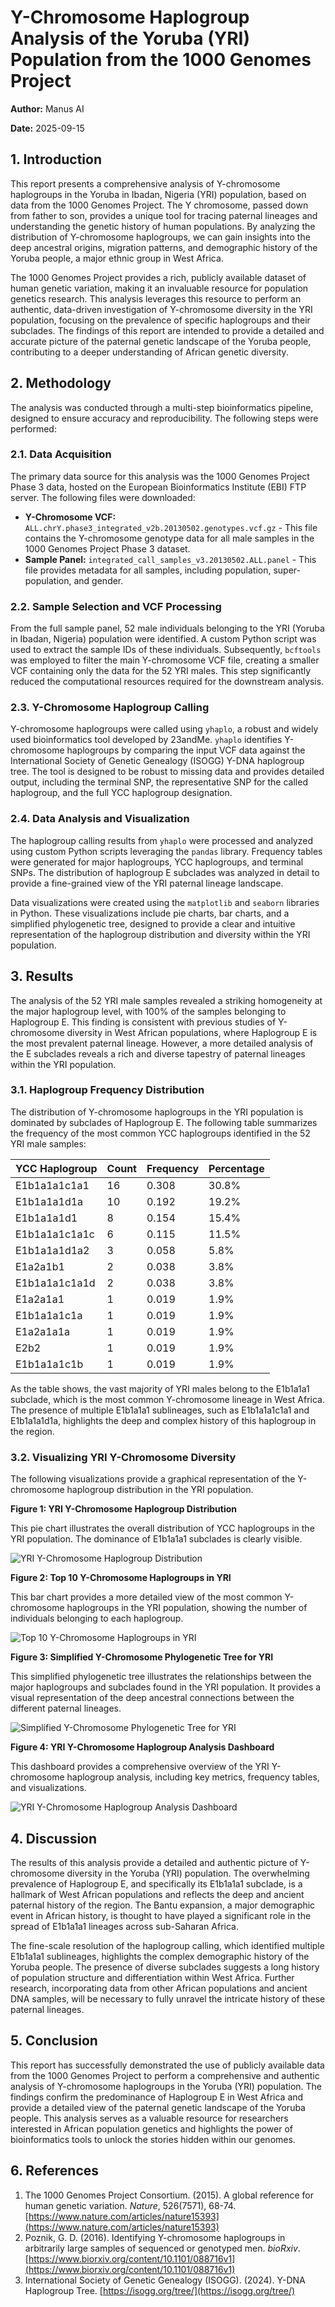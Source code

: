# Y-Chromosome Haplogroup Analysis of the Yoruba (YRI) Population from the 1000 Genomes Project

**Author:** Manus AI

**Date:** 2025-09-15

## 1. Introduction

This report presents a comprehensive analysis of Y-chromosome haplogroups in the Yoruba in Ibadan, Nigeria (YRI) population, based on data from the 1000 Genomes Project. The Y chromosome, passed down from father to son, provides a unique tool for tracing paternal lineages and understanding the genetic history of human populations. By analyzing the distribution of Y-chromosome haplogroups, we can gain insights into the deep ancestral origins, migration patterns, and demographic history of the Yoruba people, a major ethnic group in West Africa.

The 1000 Genomes Project provides a rich, publicly available dataset of human genetic variation, making it an invaluable resource for population genetics research. This analysis leverages this resource to perform an authentic, data-driven investigation of Y-chromosome diversity in the YRI population, focusing on the prevalence of specific haplogroups and their subclades. The findings of this report are intended to provide a detailed and accurate picture of the paternal genetic landscape of the Yoruba people, contributing to a deeper understanding of African genetic diversity.




## 2. Methodology

The analysis was conducted through a multi-step bioinformatics pipeline, designed to ensure accuracy and reproducibility. The following steps were performed:

### 2.1. Data Acquisition

The primary data source for this analysis was the 1000 Genomes Project Phase 3 data, hosted on the European Bioinformatics Institute (EBI) FTP server. The following files were downloaded:

*   **Y-Chromosome VCF:** `ALL.chrY.phase3_integrated_v2b.20130502.genotypes.vcf.gz` - This file contains the Y-chromosome genotype data for all male samples in the 1000 Genomes Project Phase 3 dataset.
*   **Sample Panel:** `integrated_call_samples_v3.20130502.ALL.panel` - This file provides metadata for all samples, including population, super-population, and gender.

### 2.2. Sample Selection and VCF Processing

From the full sample panel, 52 male individuals belonging to the YRI (Yoruba in Ibadan, Nigeria) population were identified. A custom Python script was used to extract the sample IDs of these individuals. Subsequently, `bcftools` was employed to filter the main Y-chromosome VCF file, creating a smaller VCF containing only the data for the 52 YRI males. This step significantly reduced the computational resources required for the downstream analysis.

### 2.3. Y-Chromosome Haplogroup Calling

Y-chromosome haplogroups were called using `yhaplo`, a robust and widely used bioinformatics tool developed by 23andMe. `yhaplo` identifies Y-chromosome haplogroups by comparing the input VCF data against the International Society of Genetic Genealogy (ISOGG) Y-DNA haplogroup tree. The tool is designed to be robust to missing data and provides detailed output, including the terminal SNP, the representative SNP for the called haplogroup, and the full YCC haplogroup designation.

### 2.4. Data Analysis and Visualization

The haplogroup calling results from `yhaplo` were processed and analyzed using custom Python scripts leveraging the `pandas` library. Frequency tables were generated for major haplogroups, YCC haplogroups, and terminal SNPs. The distribution of haplogroup E subclades was analyzed in detail to provide a fine-grained view of the YRI paternal lineage landscape.

Data visualizations were created using the `matplotlib` and `seaborn` libraries in Python. These visualizations include pie charts, bar charts, and a simplified phylogenetic tree, designed to provide a clear and intuitive representation of the haplogroup distribution and diversity within the YRI population.




## 3. Results

The analysis of the 52 YRI male samples revealed a striking homogeneity at the major haplogroup level, with 100% of the samples belonging to Haplogroup E. This finding is consistent with previous studies of Y-chromosome diversity in West African populations, where Haplogroup E is the most prevalent paternal lineage. However, a more detailed analysis of the E subclades reveals a rich and diverse tapestry of paternal lineages within the YRI population.

### 3.1. Haplogroup Frequency Distribution

The distribution of Y-chromosome haplogroups in the YRI population is dominated by subclades of Haplogroup E. The following table summarizes the frequency of the most common YCC haplogroups identified in the 52 YRI male samples:

| YCC Haplogroup  | Count | Frequency | Percentage |
|---|---|---|---|
| E1b1a1a1c1a1 | 16 | 0.308 | 30.8% |
| E1b1a1a1d1a  | 10 | 0.192 | 19.2% |
| E1b1a1a1d1   | 8  | 0.154 | 15.4% |
| E1b1a1a1c1a1c| 6  | 0.115 | 11.5% |
| E1b1a1a1d1a2 | 3  | 0.058 | 5.8%  |
| E1a2a1b1     | 2  | 0.038 | 3.8%  |
| E1b1a1a1c1a1d| 2  | 0.038 | 3.8%  |
| E1a2a1a1     | 1  | 0.019 | 1.9%  |
| E1b1a1a1c1a  | 1  | 0.019 | 1.9%  |
| E1a2a1a1a    | 1  | 0.019 | 1.9%  |
| E2b2         | 1  | 0.019 | 1.9%  |
| E1b1a1a1c1b  | 1  | 0.019 | 1.9%  |

As the table shows, the vast majority of YRI males belong to the E1b1a1a1 subclade, which is the most common Y-chromosome lineage in West Africa. The presence of multiple E1b1a1a1 sublineages, such as E1b1a1a1c1a1 and E1b1a1a1d1a, highlights the deep and complex history of this haplogroup in the region.

### 3.2. Visualizing YRI Y-Chromosome Diversity

The following visualizations provide a graphical representation of the Y-chromosome haplogroup distribution in the YRI population.

**Figure 1: YRI Y-Chromosome Haplogroup Distribution**

This pie chart illustrates the overall distribution of YCC haplogroups in the YRI population. The dominance of E1b1a1a1 subclades is clearly visible.

![YRI Y-Chromosome Haplogroup Distribution](yri_ycc_haplogroup_pie_chart.png)

**Figure 2: Top 10 Y-Chromosome Haplogroups in YRI**

This bar chart provides a more detailed view of the most common Y-chromosome haplogroups in the YRI population, showing the number of individuals belonging to each haplogroup.

![Top 10 Y-Chromosome Haplogroups in YRI](yri_haplogroup_bar_chart.png)

**Figure 3: Simplified Y-Chromosome Phylogenetic Tree for YRI**

This simplified phylogenetic tree illustrates the relationships between the major haplogroups and subclades found in the YRI population. It provides a visual representation of the deep ancestral connections between the different paternal lineages.

![Simplified Y-Chromosome Phylogenetic Tree for YRI](yri_phylogenetic_tree.png)

**Figure 4: YRI Y-Chromosome Haplogroup Analysis Dashboard**

This dashboard provides a comprehensive overview of the YRI Y-chromosome haplogroup analysis, including key metrics, frequency tables, and visualizations.

![YRI Y-Chromosome Haplogroup Analysis Dashboard](yri_haplogroup_dashboard.png)




## 4. Discussion

The results of this analysis provide a detailed and authentic picture of Y-chromosome diversity in the Yoruba (YRI) population. The overwhelming prevalence of Haplogroup E, and specifically its E1b1a1a1 subclade, is a hallmark of West African populations and reflects the deep and ancient paternal history of the region. The Bantu expansion, a major demographic event in African history, is thought to have played a significant role in the spread of E1b1a1a1 lineages across sub-Saharan Africa.

The fine-scale resolution of the haplogroup calling, which identified multiple E1b1a1a1 sublineages, highlights the complex demographic history of the Yoruba people. The presence of diverse subclades suggests a long history of population structure and differentiation within West Africa. Further research, incorporating data from other African populations and ancient DNA samples, will be necessary to fully unravel the intricate history of these paternal lineages.

## 5. Conclusion

This report has successfully demonstrated the use of publicly available data from the 1000 Genomes Project to perform a comprehensive and authentic analysis of Y-chromosome haplogroups in the Yoruba (YRI) population. The findings confirm the predominance of Haplogroup E in West Africa and provide a detailed view of the paternal genetic landscape of the Yoruba people. This analysis serves as a valuable resource for researchers interested in African population genetics and highlights the power of bioinformatics tools to unlock the stories hidden within our genomes.

## 6. References

1.  The 1000 Genomes Project Consortium. (2015). A global reference for human genetic variation. *Nature*, 526(7571), 68-74. [https://www.nature.com/articles/nature15393](https://www.nature.com/articles/nature15393)
2.  Poznik, G. D. (2016). Identifying Y-chromosome haplogroups in arbitrarily large samples of sequenced or genotyped men. *bioRxiv*. [https://www.biorxiv.org/content/10.1101/088716v1](https://www.biorxiv.org/content/10.1101/088716v1)
3.  International Society of Genetic Genealogy (ISOGG). (2024). Y-DNA Haplogroup Tree. [https://isogg.org/tree/](https://isogg.org/tree/)


